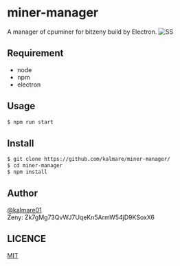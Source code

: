 # miner-manager
A manager of cpuminer for bitzeny build by Electron.
![SS](https://i.imgur.com/X9iLI0T.png)

## Requirement
- node
- npm
- electron

## Usage
```sh
$ npm run start
```

## Install
```sh
$ git clone https://github.com/kalmare/miner-manager/
$ cd miner-manager
$ npm install
```

## Author
[@kalmare01](https://twitter.com/kalmare01)  
Zeny: Zk7gMg73QvWJ7UqeKn5ArmW54jD9KSoxX6

## LICENCE
[MIT](https://github.com/kalmare/miner-manager/blob/master/LICENSE)